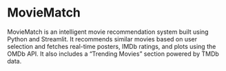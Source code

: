 # MovieMatch
MovieMatch is an intelligent movie recommendation system built using Python and Streamlit. It recommends similar movies based on user selection and fetches real-time posters, IMDb ratings, and plots using the OMDb API. It also includes a “Trending Movies” section powered by TMDb data.

